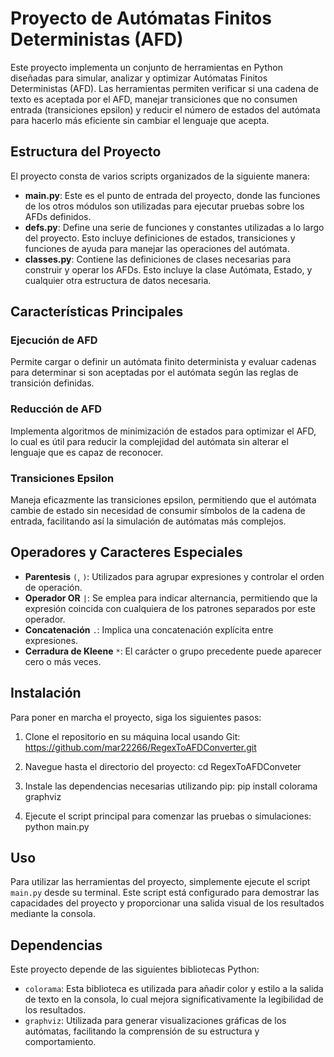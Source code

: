 # Proyecto de Autómatas Finitos Deterministas (AFD)

Este proyecto implementa un conjunto de herramientas en Python diseñadas para simular, analizar y optimizar Autómatas Finitos Deterministas (AFD). Las herramientas permiten verificar si una cadena de texto es aceptada por el AFD, manejar transiciones que no consumen entrada (transiciones epsilon) y reducir el número de estados del autómata para hacerlo más eficiente sin cambiar el lenguaje que acepta.

## Estructura del Proyecto

El proyecto consta de varios scripts organizados de la siguiente manera:

- **main.py**: Este es el punto de entrada del proyecto, donde las funciones de los otros módulos son utilizadas para ejecutar pruebas sobre los AFDs definidos.
- **defs.py**: Define una serie de funciones y constantes utilizadas a lo largo del proyecto. Esto incluye definiciones de estados, transiciones y funciones de ayuda para manejar las operaciones del autómata.
- **classes.py**: Contiene las definiciones de clases necesarias para construir y operar los AFDs. Esto incluye la clase Autómata, Estado, y cualquier otra estructura de datos necesaria.

## Características Principales

### Ejecución de AFD
Permite cargar o definir un autómata finito determinista y evaluar cadenas para determinar si son aceptadas por el autómata según las reglas de transición definidas.

### Reducción de AFD
Implementa algoritmos de minimización de estados para optimizar el AFD, lo cual es útil para reducir la complejidad del autómata sin alterar el lenguaje que es capaz de reconocer.

### Transiciones Epsilon
Maneja eficazmente las transiciones epsilon, permitiendo que el autómata cambie de estado sin necesidad de consumir símbolos de la cadena de entrada, facilitando así la simulación de autómatas más complejos.

## Operadores y Caracteres Especiales

- **Parentesis** `(`, `)`: Utilizados para agrupar expresiones y controlar el orden de operación.
- **Operador OR** `|`: Se emplea para indicar alternancia, permitiendo que la expresión coincida con cualquiera de los patrones separados por este operador.
- **Concatenación** `.`: Implica una concatenación explícita entre expresiones.
- **Cerradura de Kleene** `*`: El carácter o grupo precedente puede aparecer cero o más veces.

## Instalación

Para poner en marcha el proyecto, siga los siguientes pasos:

1. Clone el repositorio en su máquina local usando Git: https://github.com/mar22266/RegexToAFDConverter.git

2. Navegue hasta el directorio del proyecto:
   cd RegexToAFDConveter

3. Instale las dependencias necesarias utilizando pip:
   pip install colorama graphviz

4. Ejecute el script principal para comenzar las pruebas o simulaciones:
   python main.py

## Uso

Para utilizar las herramientas del proyecto, simplemente ejecute el script `main.py` desde su terminal. Este script está configurado para demostrar las capacidades del proyecto y proporcionar una salida visual de los resultados mediante la consola.

## Dependencias

Este proyecto depende de las siguientes bibliotecas Python:
- `colorama`: Esta biblioteca es utilizada para añadir color y estilo a la salida de texto en la consola, lo cual mejora significativamente la legibilidad de los resultados.
- `graphviz`: Utilizada para generar visualizaciones gráficas de los autómatas, facilitando la comprensión de su estructura y comportamiento.
